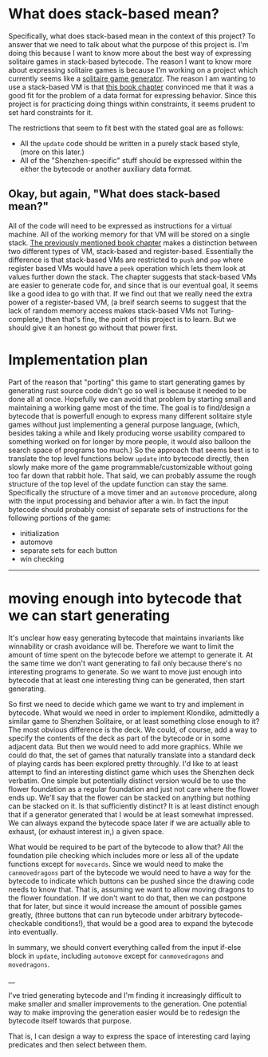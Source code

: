 # What does stack-based mean?

Specifically, what does stack-based mean in the context of this project? To answer that we need to talk about what the purpose of this project is. I'm doing this because I want to know more about the best way of expressing solitaire games in stack-based bytecode. The reason I want to know more about expressing solitaire games is because I'm working on a project which currently seems like a [solitaire game generator](https://github.com/Ryan1729/evolving-games). The reason I am wanting to use a stack-based VM is that [this book chapter](http://gameprogrammingpatterns.com/bytecode.html) convinced me that it was a good fit for the problem of a data format for expressing behavior. Since this project is for practicing doing things within constraints, it seems prudent to set hard constraints for it. 

The restrictions that seem to fit best with the stated goal are as follows:

* All the `update` code should be written in a purely stack based style, (more on this later.)
* All of the "Shenzhen-specific" stuff should be expressed within the either the bytecode or another auxiliary data format.

## Okay, but again, "What does stack-based mean?"

All of the code will need to be expressed as instructions for a virtual machine. All of the working memory for that VM will be stored on a single stack. [The previously mentioned book chapter](http://gameprogrammingpatterns.com/bytecode.html) makes a distinction between two different types of VM, stack-based and register-based. Essentially the difference is that stack-based VMs are restricted to `push` and `pop` where register based VMs would have a `peek` operation which lets them look at values further down the stack. The chapter suggests that stack-based VMs are easier to generate code for, and since that is our eventual goal, it seems like a good idea to go with that. If we find out that we really need the extra power of a register-based VM, (a breif search seems to suggest that the lack of random memory access makes stack-based VMs not Turing-complete,) then that's fine, the point of this project is to learn. But we should give it an honest go without that power first.

# Implementation plan

Part of the reason that "porting" this game to start generating games by generating rust source code didn't go so well is because it needed to be done all at once. Hopefully we can avoid that problem by starting small and maintaining a working game most of the time. The goal is to find/design a bytecode that is powerfull enough to express many different solitaire style games without just implementing a general purpose language, (which, besides taking a while and likely producing worse usability compared to something worked on for longer by more people, it would also balloon the search space of programs too much.) So the approach that seems best is to translate the top level functions below `update` into bytecode directly, then slowly make more of the game programmable/customizable without going too far down that rabbit hole. That said, we can probably assume the rough structure of the top level of the update function can stay the same. Specifically the structure of a move timer and an `automove` procedure, along with the input processing and behavior after a win. In fact the input bytecode should probably consist of separate sets of instructions for the following portions of the game: 

* initialization
* automove
* separate sets for each button
* win checking

____

# moving enough into bytecode that we can start generating

It's unclear how easy generating bytecode that maintains invariants like winnability or crash avoidance will be. Therefore we want to limit the amount of time spent on the bytecode before we attempt to generate it. At the same time we don't want generating to fail only because there's no interesting programs to generate. So we want to move just enough into bytecode that at least one interesting thing can be generated, then start generating.

So first we need to decide which game we want to try and implement in bytecode. What would we need in order to implement Klondike, admittedly a similar game to Shenzhen Solitaire, or at least something close enough to it? The most obvious difference is the deck. We could, of course, add a way to specify the contents of the deck as part of the bytecode or in some adjacent data. But then we would need to add more graphics. While we could do that, the set of games that naturally translate into a standard deck of playing cards has been explored pretty throughly. I'd like to at least attempt to find an interesting distinct game which uses the Shenzhen deck verbatim. One simple but potentially distinct version would be to use the flower foundation as a regular foundation and just not care where the flower ends up. We'll say that the flower can be stacked on anything but nothing can be stacked on it. Is that sufficiently distinct? It is at least distinct enough that if a generator generated that I would be at least somewhat impressed. We can always expand the bytecode space later if we are actually able to exhaust, (or exhaust interest in,) a given space.

What would be required to be part of the bytecode to allow that? All the foundation pile checking which includes more or less all of the update functions except for `movecards`. Since we would need to make the `canmovedragons` part of the bytecode we would need to have a way for the bytecode to indicate which buttons can be pushed since the drawing code needs to know that. That is, assuming we want to allow moving dragons to the flower foundation. If we don't want to do that, then we can postpone that for later, but since it would increase the amount of possible games greatly, (three buttons that can run bytecode under arbitrary bytecode-checkable conditions!), that would be a good area to expand the bytecode into eventually.

In summary, we should convert everything called from the input if-else block in `update`, including `automove` except for `canmovedragons` and `movedragons`.

__

I've tried generating bytecode and I'm finding it increasingly difficult to make smaller and smaller improvements to the generation. One potential way to make improving the generation easier would be to redesign the bytecode itself towards that purpose. 

That is, I can design a way to express the space of interesting card laying predicates and then select between them.